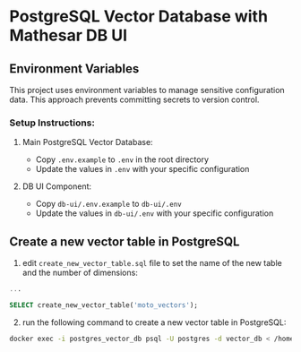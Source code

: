 # PostgreSQL Vector Database with Mathesar DB UI

## Environment Variables

This project uses environment variables to manage sensitive configuration data. This approach prevents committing secrets to version control.

### Setup Instructions:

1. Main PostgreSQL Vector Database:
   - Copy `.env.example` to `.env` in the root directory
   - Update the values in `.env` with your specific configuration

2. DB UI Component:
   - Copy `db-ui/.env.example` to `db-ui/.env`
   - Update the values in `db-ui/.env` with your specific configuration


## Create a new vector table in PostgreSQL

1. edit `create_new_vector_table.sql` file to set the name of the new table and the number of dimensions:

```sql
...

SELECT create_new_vector_table('moto_vectors');
```

2. run the following command to create a new vector table in PostgreSQL:


```bash
docker exec -i postgres_vector_db psql -U postgres -d vector_db < /home/karmanov/pg_vector_store/create_new_vector_table.sql
```